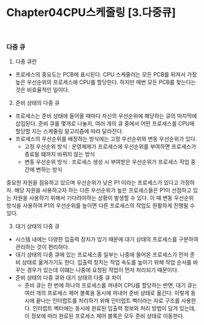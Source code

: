 # Chapter04CPU스케줄링 [3.다중큐] 

<br>

### 다중 큐
1.  다중 큐란
   - 프로세스의 중요도는 PCB에 표시된다. CPU 스케줄러는 모든 PCB를 뒤져서 가장 높은 우선순위의 프로세스에 CPU를 할당한다. 하지만 매번 모든 PCB를 찾는다는 것은 비효율적인 일이다.

2.  준비 상태의 다중 큐
   - 프로세스는 준비 상태에 들어올 때마다 자신의 우선순위에 해당하는 큐의 마지막에 삽입된다. 준비 큐를 몇개로 나눌지, 여러 개의 큐 중에서 어떤 프로세스를 CPU에 할당할 지는 스케줄링 알고리즘에 따라 달라진다.
   - 프로세스의 우선순위를 배정하는 방식에는 고정 우선순위와 변동 우선순위가 있다.
      - 고정 우선순위 방식 : 운영체제가 프로세스에 우선순위를 부여하면 프로세스가 종료될 떄까지 바뀌지 않는 방식
      - 변동 우선순위 방식 : 프로세스 생성 시 부여받은 우선순위가 프로세스 작업 중간에 변하는 방식
      
   중요한 자원을 점유하고 있으며 우선순위가 낮은 P1 이라는 프로세스가 있다고 가정하자. 해당 자원을 사용하고자 하는 다른 우선순위가 높은 프로세스들은 P1이 선점하고 있는 자원을 사용하기 위해서 기다려야하는 상황이 발생할 수 있다. 이 때 변동 우선순위 방식을 사용하여 P1의 우선순위를 높이면 다른 프로세스의 작업도 원활하게 진행될 수 있다.

3.  대기 상태의 다중 큐
   - 시스템 내에는 다양한 입출력 장치가 있기 때문에 대기 상태의 프로세스를 구분하여 관리하는 것이 편리하다.
   - 대기 상태의 다중 큐에 있는 프로세스중 일부는 나중에 들어온 프로세스가 먼저 준비 상태로 옮겨가기도 한다. 입출력 장치는 작업 속도를 높이기 위해 작업 순서를 바꾸는 경우가 있는데 이떄는 나중에 요청된 작업이 먼저 처리되기 때문이다.
   - 준비 상태의 다중 큐와 대기 상태의 다중 큐 차이
      - 준비 큐는 한 번에 하나의 프로세스를 꺼내어 CPU를 할당하는 반면, 대기 큐는 여러 개의 프로세스 제어 블록을 동시에 꺼내어 준비 상태로 옮긴다. 이렇게 동시에 끝나는 인터럽트를 처리하기 위해 인터럽트 벡터라는 자료 구조를 사용한다. 인터럽트 벡터에는 동시에 완료된 입출력 정보와 처리 방법이 담겨 있는데, 이 정보에 따라 완료된 프로세스 제어 블록은 모두 준비 상태로 이동한다.
   
 
``` 